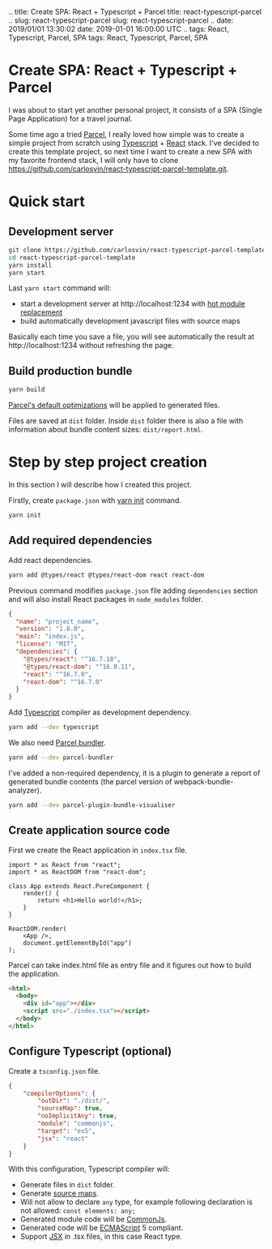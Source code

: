 .. title: Create SPA: React + Typescript + Parcel
title: react-typescript-parcel
.. slug: react-typescript-parcel
slug: react-typescript-parcel
.. date: 2019/01/01 13:30:02
date: 2019-01-01 16:00:00 UTC
.. tags: React, Typescript, Parcel, SPA
tags: React, Typescript, Parcel, SPA

# Create SPA: React + Typescript + Parcel

I was about to start yet another personal project, it consists of a SPA (Single Page Application) for a travel journal.

Some time ago a tried [Parcel](https://parceljs.org), I really loved how simple was to create a simple project from scratch using [Typescript](https://www.typescriptlang.org/) + [React](https://reactjs.org) stack. I've decided to create this template project, so next time I want to create a new SPA with my favorite frontend stack, I will only have to clone https://github.com/carlosvin/react-typescript-parcel-template.git.

# Quick start

## Development server

```bash
git clone https://github.com/carlosvin/react-typescript-parcel-template.git
cd react-typescript-parcel-template
yarn install
yarn start
```
Last `yarn start` command will:
- start a development server at http://localhost:1234 with [hot module replacement](https://en.parceljs.org/hmr.html)
- build automatically development javascript files with source maps

Basically each time you save a file, you will see automatically the result at http://localhost:1234 without refreshing the page.

## Build production bundle

```bash
yarn build
```
[Parcel's default optimizations](https://en.parceljs.org/production.html#optimisations) will be applied to generated files.

Files are saved at `dist` folder.
Inside `dist` folder there is also a file with information about bundle content sizes: `dist/report.html`.

# Step by step project creation
In this section I will describe how I created this project.

Firstly, create `package.json` with [yarn init](https://yarnpkg.com/lang/en/docs/cli/init/) command.

```bash
yarn init
```

## Add required dependencies

Add react dependencies.
```bash
yarn add @types/react @types/react-dom react react-dom
```
Previous command modifies `package.json` file adding `dependencies` section and will also install React packages in `node_modules` folder.

```json
{
  "name": "project_name",
  "version": "1.0.0",
  "main": "index.js",
  "license": "MIT",
  "dependencies": {
    "@types/react": "^16.7.18",
    "@types/react-dom": "^16.0.11",
    "react": "^16.7.0",
    "react-dom": "^16.7.0"
  }
}
```

Add [Typescript](https://www.typescriptlang.org/) compiler as development dependency.

```bash
yarn add --dev typescript
```

We also need [Parcel bundler](https://parceljs.org/).

```bash
yarn add --dev parcel-bundler
```

I've added a non-required dependency, it is a plugin to generate a report of generated bundle contents (the parcel version of webpack-bundle-analyzer).

```bash
yarn add --dev parcel-plugin-bundle-visualiser
```

## Create application source code
First we create the React application in `index.tsx` file.
```tsx
import * as React from "react";
import * as ReactDOM from "react-dom";

class App extends React.PureComponent {
    render() {
        return <h1>Hello world!</h1>;
    }
}

ReactDOM.render(
    <App />,
    document.getElementById("app")
);
```

Parcel can take index.html file as entry file and it figures out how to build the application.

```html
<html>
  <body>
    <div id="app"></div>
    <script src="./index.tsx"></script>
  </body>
</html>
```

## Configure Typescript (optional)
Create a `tsconfig.json` file.
```json
{
    "compilerOptions": {
        "outDir": "./dist/",
        "sourceMap": true,
        "noImplicitAny": true,
        "module": "commonjs",
        "target": "es5",
        "jsx": "react"
    }
}
```

With this configuration, Typescript compiler will:
 
- Generate files in `dist` folder.
- Generate [source maps](https://developer.mozilla.org/en-US/docs/Tools/Debugger/How_to/Use_a_source_map).
- Will not allow to declare `any` type, for example following declaration is not allowed: `const elements: any;`
- Generated module code will be [CommonJs](https://requirejs.org/docs/commonjs.html).
- Generated code will be [ECMAScript](https://es.wikipedia.org/wiki/ECMAScript) 5 compliant.
- Support [JSX](https://www.typescriptlang.org/docs/handbook/jsx.html) in .tsx files, in this case React type.
